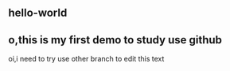 ## hello-world
<h2>o,this is my first demo to study use github</h2>
oi,i need to try use other branch to edit this text 

